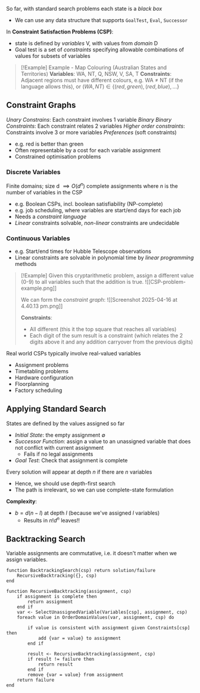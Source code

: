 
So far, with standard search problems each state is a *black box* 
- We can use any data structure that supports `GoalTest`, `Eval`, `Successor`

In **Constraint Satisfaction Problems (CSP)**:
- state is defined by *variables* V, with values from *domain* D
- Goal test is a set of *constraints* specifying allowable combinations of values for subsets of variables


>[!Example] Example - Map Colouring (Australian States and Territories)
>**Variables**: WA, NT, Q, NSW, V, SA, T
>**Constraints**: Adjacent regions must have different colours, e.g. WA $\neq$ NT (if the language allows this), or $(WA, NT) \in \{(red,green), (red,blue),...\}$


## Constraint Graphs

*Unary Constrains*: Each constraint involves 1 variable
*Binary Binary Constraints*: Each constraint relates 2 variables
*Higher order constraints*: Constraints involve 3 or more variables
*Preferences* (soft constraints)
- e.g. red is better than green
- Often representable by a cost for each variable assignment
- Constrained optimisation problems


### Discrete Variables
Finite domains; size d $\implies O(d^n)$ complete assignments
where $n$ is the number of variables in the CSP
- e.g. Boolean CSPs, incl. boolean satisfiability (NP-complete)
- e.g. job scheduling, where variables are start/end days for each job
- Needs a *constraint language*
- *Linear* constraints solvable, *non-linear* constraints are undecidable

### Continuous Variables
- e.g. Start/end times for Hubble Telescope observations
- Linear constraints are solvable in polynomial time by *linear programming* methods


>[!Example] 
>Given this cryptarithmetic problem, assign a different value (0-9) to all variables such that the addition is true.
>![[CSP-problem-example.png]]
>
>We can form the *constraint graph*:
>![[Screenshot 2025-04-16 at 4.40.13 pm.png]]
>
>**Constraints**:
>- All different (this it the top square that reaches all variables)
>- Each digit of the sum result is a constraint (which relates the 2 digits above it and any addition carryover from the previous digits)


Real world CSPs typically involve real-valued variables
- Assignment problems
- Timetabling problems
- Hardware configuration
- Floorplanning
- Factory scheduling


## Applying Standard Search

States are defined by the values assigned so far
- *Initial State*: the empty assignment $\emptyset$
- *Successor Function*: assign a value to an unassigned variable that does not conflict with current assignment
	- Fails if no legal assignments
- *Goal Test*: Check that assignment is complete

Every solution will appear at depth $n$ if there are $n$ variables
- Hence, we should use depth-first search
- The path is irrelevant, so we can use complete-state formulation

**Complexity**:
- $b=d(n-l)$ at depth $l$ (because we've assigned $l$ variables)
	- Results in $n!d^n$ leaves!!


## Backtracking Search

Variable assignments are commutative, i.e. it doesn't matter when we assign variables.


```
function BacktrackingSearch(csp) return solution/failure
	RecursiveBacktracking({}, csp)
end

function RecursiveBacktracking(assignment, csp)
	if assignment is complete then
		return assignment
	end if
	var <- SelectUnassignedVariable(Variables[csp], assignment, csp)
	foreach value in OrderDomainValues(var, assignment, csp) do
	
		if value is consistent with assignment given Constraints[csp] then
			add {var = value} to assignment
		end if
		
		result <- RecursiveBacktracking(assignment, csp)
		if result != failure then
			return result
		end if
		remove {var = value} from assignment
	return failure
end
```

